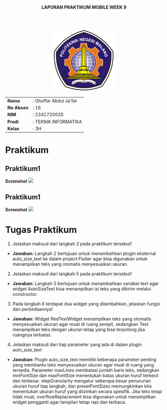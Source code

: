 <p align="center"><strong>LAPORAN PRAKTIKUM MOBILE WEEK 9</strong></p>

<br><br>

<p align="center">
    <img src="../kamera_flutter/images/POLINEMA-LOGO.png" alt="POLINEMA Logo" width="200">
</p>

<div align="center">
  <table>
      <tr>
          <td><strong>Nama</strong></td>
          <td>: Ghoffar Abdul Ja'far</td>
      </tr>
      <tr>
          <td><strong>No Absen</strong></td>
          <td>: 16</td>
      </tr>
      <tr>
          <td><strong>NIM</strong></td>
          <td>: 2341720035</td>
      </tr>
      <tr>
          <td><strong>Prodi</strong></td>
          <td>: TEKNIK INFORMATIKA</td>
      </tr>
      <tr>
          <td><strong>Kelas</strong></td>
          <td>: 3H</td>
      </tr>
  </table>
</div>

# Praktikum 
## Praktikum1 
**Screnshot**
![](/kamera_flutter/images/praktikum1.png)

## Praktikum1 
**Screnshot**
![](/kamera_flutter/images/praktikum2.png)

# Tugas Praktikum
1. Jelaskan maksud dari langkah 2 pada praktikum tersebut!
- **Jawaban:** Langkah 2 bertujuan untuk menambahkan plugin eksternal auto_size_text ke dalam project Flutter agar bisa digunakan untuk menampilkan teks yang otomatis menyesuaikan ukuran.

2. Jelaskan maksud dari langkah 5 pada praktikum tersebut!
- **Jawaban:** Langkah 5 bertujuan untuk menambahkan variabel text agar widget AutoSizeText bisa menampilkan isi teks yang dikirim melalui constructor.

3. Pada langkah 6 terdapat dua widget yang ditambahkan, jelaskan fungsi dan perbedaannya!
- **Jawaban:** Widget RedTextWidget menampilkan teks yang otomatis menyesuaikan ukuran agar muat di ruang sempit, sedangkan Text menampilkan teks dengan ukuran tetap yang bisa terpotong jika ruangnya terbatas.

4. Jelaskan maksud dari tiap parameter yang ada di dalam plugin auto_size_text
- **Jawaban:** Plugin auto_size_text memiliki beberapa parameter penting yang membantu teks menyesuaikan ukuran agar muat di ruang yang tersedia. Parameter maxLines membatasi jumlah baris teks, sedangkan minFontSize dan maxFontSize menentukan batas ukuran huruf terkecil dan terbesar. stepGranularity mengatur seberapa besar penurunan ukuran huruf tiap langkah, dan presetFontSizes memungkinkan kita menentukan ukuran huruf yang diizinkan secara spesifik. Jika teks tetap tidak muat, overflowReplacement bisa digunakan untuk menampilkan widget pengganti agar tampilan tetap rapi dan terbaca.
